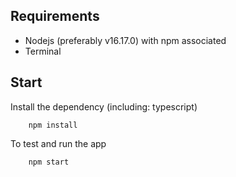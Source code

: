 ## Requirements

- Nodejs (preferably v16.17.0) with npm associated
- Terminal

## Start

Install the dependency (including: typescript)

```
    npm install
```

To test and run the app

```
    npm start
```
